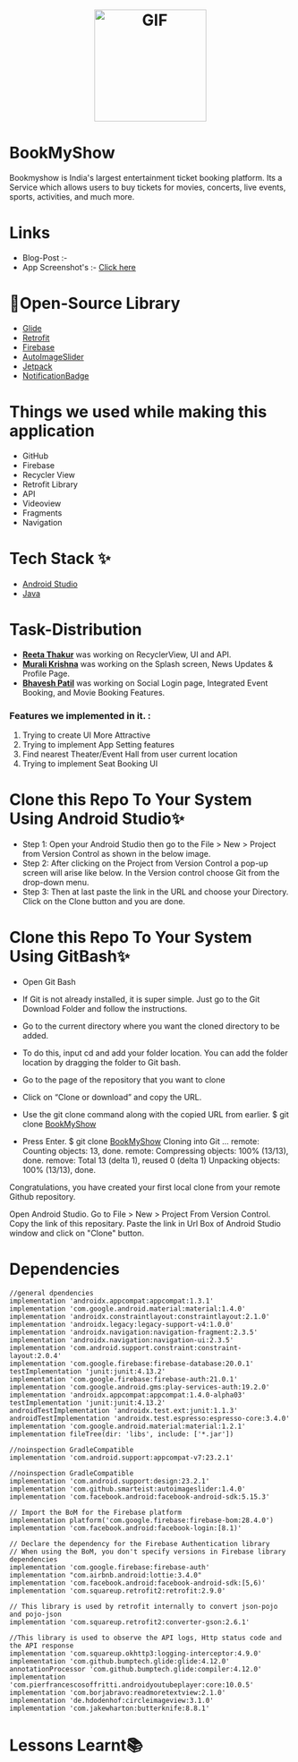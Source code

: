 
<h1 align="center"> <img alt="GIF" src="https://github.com/bhaveshppatil/BookMyShow/blob/master/Bookmyshow/bookMyShow.png" width = 200/></h1>

# BookMyShow
Bookmyshow is India's largest entertainment ticket booking platform. Its a Service which allows users to buy tickets for movies, concerts, live events, sports, activities, and much more.

# Links 

* Blog-Post :- 
* App Screenshot's :- [Click here](https://github.com/bhaveshppatil/BookMyShow/tree/master/Bookmyshow)

# 🔗Open-Source Library

* [Glide](https://github.com/bumptech/glide)
* [Retrofit](https://square.github.io/retrofit/)
* [Firebase](https://firebase.google.com/docs/auth)
* [AutoImageSlider](https://github.com/smarteist/Android-Image-Slider)
* [Jetpack](https://developer.android.com/jetpack)
* [NotificationBadge](https://github.com/nex3z/NotificationBadge)

# Things we used while making this application

* GitHub
* Firebase
* Recycler View
* Retrofit Library
* API
* Videoview
* Fragments
* Navigation

# Tech Stack ✨

* [Android Studio](https://developer.android.com/studio)
* [Java](https://www.java.com/en/)

# Task-Distribution 

- **[Reeta Thakur](https://github.com/ReetaThakur)** was working on RecyclerView, UI and API.
- **[Murali Krishna](https://github.com/MuraliKrishnaSundara)** was working on the Splash screen, News Updates & Profile Page.
- **[Bhavesh Patil](https://github.com/bhaveshppatil)** was working on Social Login page, Integrated Event Booking, and Movie Booking Features.

<h3 align="left">Features we implemented in it. : </h3>

1.	Trying to create UI More Attractive 
2.	Trying to implement App Setting features
3.	Find nearest Theater/Event Hall from user current location
4.	Trying to implement Seat Booking UI

# Clone this Repo To Your System Using Android Studio✨

* Step 1: Open your Android Studio then go to the File > New > Project from Version Control as shown in the below image.
* Step 2: After clicking on the Project from Version Control a pop-up screen will arise like below. In the Version control choose Git from the drop-down menu.
* Step 3: Then at last paste the link in the URL and choose your Directory. Click on the Clone button and you are done.

# Clone this Repo To Your System Using GitBash✨

* Open Git Bash

* If Git is not already installed, it is super simple. Just go to the Git Download Folder and follow the instructions.

* Go to the current directory where you want the cloned directory to be added.

* To do this, input cd and add your folder location. You can add the folder location by dragging the folder to Git bash.

* Go to the page of the repository that you want to clone

* Click on “Clone or download” and copy the URL.

* Use the git clone command along with the copied URL from earlier. $ git clone [BookMyShow](https://github.com/bhaveshppatil/BookMyShow.git)

* Press Enter. $ git clone [BookMyShow](https://github.com/bhaveshppatil/BookMyShow.git) Cloning into Git … remote: Counting objects: 13, done. remote: Compressing objects: 100% (13/13), done. remove: Total 13 (delta 1), reused 0 (delta 1) Unpacking objects: 100% (13/13), done.

Congratulations, you have created your first local clone from your remote Github repository.

Open Android Studio. Go to File > New > Project From Version Control. Copy the link of this repositary. Paste the link in Url Box of Android Studio window and click on "Clone" button.

# Dependencies 

    //general dpendencies
    implementation 'androidx.appcompat:appcompat:1.3.1'
    implementation 'com.google.android.material:material:1.4.0'
    implementation 'androidx.constraintlayout:constraintlayout:2.1.0'
    implementation 'androidx.legacy:legacy-support-v4:1.0.0'
    implementation 'androidx.navigation:navigation-fragment:2.3.5'
    implementation 'androidx.navigation:navigation-ui:2.3.5'
    implementation 'com.android.support.constraint:constraint-layout:2.0.4'
    implementation 'com.google.firebase:firebase-database:20.0.1'
    testImplementation 'junit:junit:4.13.2'
    implementation 'com.google.firebase:firebase-auth:21.0.1'
    implementation 'com.google.android.gms:play-services-auth:19.2.0'
    implementation 'androidx.appcompat:appcompat:1.4.0-alpha03'
    testImplementation 'junit:junit:4.13.2'
    androidTestImplementation 'androidx.test.ext:junit:1.1.3'
    androidTestImplementation 'androidx.test.espresso:espresso-core:3.4.0'
    implementation 'com.google.android.material:material:1.2.1'
    implementation fileTree(dir: 'libs', include: ['*.jar'])

    //noinspection GradleCompatible
    implementation 'com.android.support:appcompat-v7:23.2.1'

    //noinspection GradleCompatible
    implementation 'com.android.support:design:23.2.1'
    implementation 'com.github.smarteist:autoimageslider:1.4.0'
    implementation 'com.facebook.android:facebook-android-sdk:5.15.3'

    // Import the BoM for the Firebase platform
    implementation platform('com.google.firebase:firebase-bom:28.4.0')
    implementation 'com.facebook.android:facebook-login:[8.1)'

    // Declare the dependency for the Firebase Authentication library
    // When using the BoM, you don't specify versions in Firebase library dependencies
    implementation 'com.google.firebase:firebase-auth'
    implementation "com.airbnb.android:lottie:3.4.0"
    implementation 'com.facebook.android:facebook-android-sdk:[5,6)'
    implementation 'com.squareup.retrofit2:retrofit:2.9.0'

    // This library is used by retrofit internally to convert json-pojo and pojo-json
    implementation 'com.squareup.retrofit2:converter-gson:2.6.1'

    //This library is used to observe the API logs, Http status code and the API response
    implementation 'com.squareup.okhttp3:logging-interceptor:4.9.0'
    implementation 'com.github.bumptech.glide:glide:4.12.0'
    annotationProcessor 'com.github.bumptech.glide:compiler:4.12.0'
    implementation 'com.pierfrancescosoffritti.androidyoutubeplayer:core:10.0.5'
    implementation 'com.borjabravo:readmoretextview:2.1.0'
    implementation 'de.hdodenhof:circleimageview:3.1.0'
    implementation 'com.jakewharton:butterknife:8.8.1'

# Lessons Learnt📚
